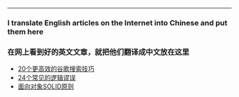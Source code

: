 ---
### I translate English articles on the Internet into Chinese and put them here
### 在网上看到好的英文文章，就把他们翻译成中文放在这里

* [20个更高效的谷歌搜索技巧](https://github.com/chendi617/my-translated-articles/blob/master/20GoogleSearchTips.md)
* [24个常见的逻辑谬误](https://github.com/chendi617/my-translated-articles/blob/master/logicalFallacies.md)
* [面向对象SOLID原则](https://github.com/chendi617/my-translated-articles/blob/master/SOLID.md)
